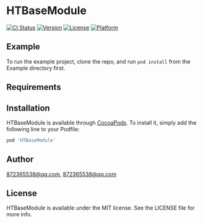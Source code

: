 # HTBaseModule

[![CI Status](https://img.shields.io/travis/872365538@qq.com/HTBaseModule.svg?style=flat)](https://travis-ci.org/872365538@qq.com/HTBaseModule)
[![Version](https://img.shields.io/cocoapods/v/HTBaseModule.svg?style=flat)](https://cocoapods.org/pods/HTBaseModule)
[![License](https://img.shields.io/cocoapods/l/HTBaseModule.svg?style=flat)](https://cocoapods.org/pods/HTBaseModule)
[![Platform](https://img.shields.io/cocoapods/p/HTBaseModule.svg?style=flat)](https://cocoapods.org/pods/HTBaseModule)

## Example

To run the example project, clone the repo, and run `pod install` from the Example directory first.

## Requirements

## Installation

HTBaseModule is available through [CocoaPods](https://cocoapods.org). To install
it, simply add the following line to your Podfile:

```ruby
pod 'HTBaseModule'
```

## Author

872365538@qq.com, 872365538@qq.com

## License

HTBaseModule is available under the MIT license. See the LICENSE file for more info.
